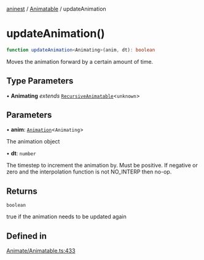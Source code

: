 [aninest](../../index.md) / [Animatable](../index.md) / updateAnimation

# updateAnimation()

```ts
function updateAnimation<Animating>(anim, dt): boolean
```

Moves the animation forward by a certain amount of time.

## Type Parameters

• **Animating** *extends* [`RecursiveAnimatable`](../../AnimatableTypes/type-aliases/RecursiveAnimatable.md)\<`unknown`\>

## Parameters

• **anim**: [`Animation`](../../AnimatableTypes/type-aliases/Animation.md)\<`Animating`\>

The animation object

• **dt**: `number`

The timestep to increment the animation by. Must be positive.
If negative or zero and the interpolation function is not NO_INTERP then no-op.

## Returns

`boolean`

true if the animation needs to be updated again

## Defined in

[Animate/Animatable.ts:433](https://github.com/zphrs/aninest/blob/ba102fd602fb72315102b5ca371477900b4b57ce/core/src/Animate/Animatable.ts#L433)
